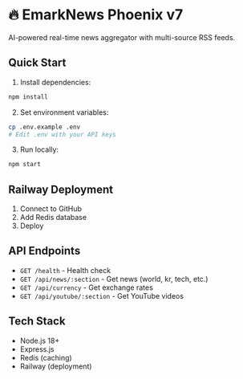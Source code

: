 # 🔥 EmarkNews Phoenix v7

AI-powered real-time news aggregator with multi-source RSS feeds.

## Quick Start

1. Install dependencies:
```bash
npm install
```

2. Set environment variables:
```bash
cp .env.example .env
# Edit .env with your API keys
```

3. Run locally:
```bash
npm start
```

## Railway Deployment

1. Connect to GitHub
2. Add Redis database
3. Deploy

## API Endpoints

- `GET /health` - Health check
- `GET /api/news/:section` - Get news (world, kr, tech, etc.)
- `GET /api/currency` - Get exchange rates
- `GET /api/youtube/:section` - Get YouTube videos

## Tech Stack

- Node.js 18+
- Express.js
- Redis (caching)
- Railway (deployment)
